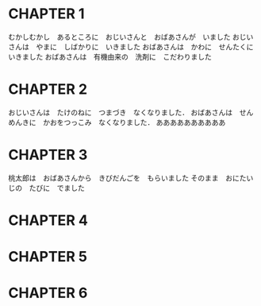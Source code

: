 # CHAPTER 1
むかしむかし　あるところに　おじいさんと　おばあさんが　いました
おじいさんは　やまに　しばかりに　いきました
おばあさんは　かわに　せんたくに　いきました
おばあさんは　有機由来の　洗剤に　こだわりました
# CHAPTER 2
おじいさんは　たけのねに　つまづき　なくなりました．
おばあさんは　せんめんきに　かおをつっこみ　なくなりました．
ああああああああああ
# CHAPTER 3
桃太郎は　おばあさんから　きびだんごを　もらいました
そのまま　おにたいじの　たびに　でました
# CHAPTER 4
# CHAPTER 5
# CHAPTER 6